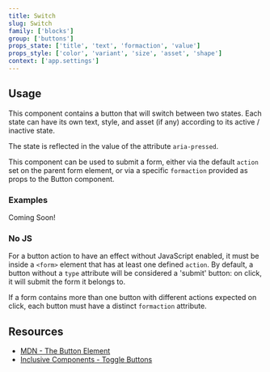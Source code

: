 ```yaml
---
title: Switch
slug: Switch
family: ['blocks']
group: ['buttons']
props_state: ['title', 'text', 'formaction', 'value']
props_style: ['color', 'variant', 'size', 'asset', 'shape']
context: ['app.settings']
---
```


## Usage

This component contains a button that will switch between two states. Each state can have its own text, style, and asset (if any) according to its active / inactive state.

The state is reflected in the value of the attribute `aria-pressed`.

This component can be used to submit a form, either via the default `action` set on the parent form element, or via a specific `formaction` provided as props to the Button component.

### Examples

<p class="feedback bare emoji:default">Coming Soon!</p>

### No JS

For a button action to have an effect without JavaScript enabled, it must be inside a `<form>` element that has at least one defined `action`. By default, a button without a `type` attribute will be considered a 'submit' button: on click, it will submit the form it belongs to.

If a form contains more than one button with different actions expected on click, each button must have a distinct `formaction` attribute.

## Resources

- [MDN - The Button Element](https://developer.mozilla.org/en-US/docs/Web/HTML/Element/button)
- [Inclusive Components - Toggle Buttons](https://inclusive-components.design/toggle-button/)
